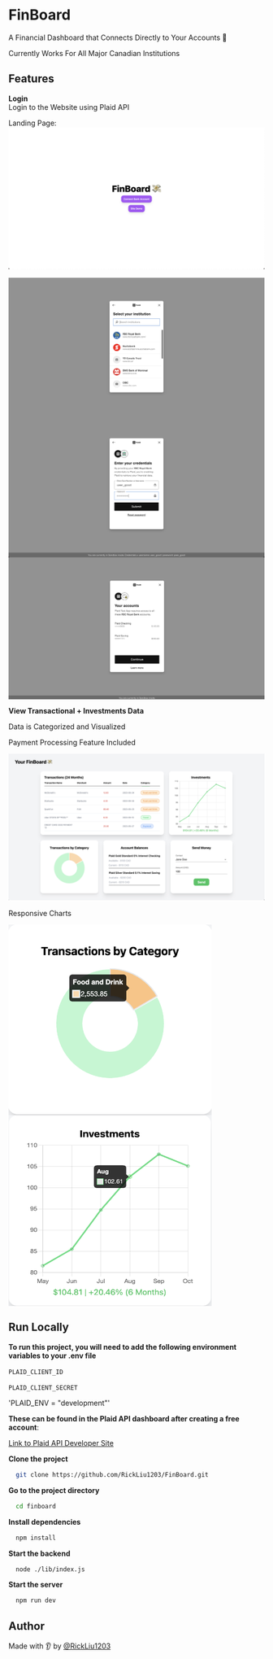 
# FinBoard

A Financial Dashboard that Connects Directly to Your Accounts 💸 

Currently Works For All Major Canadian Institutions

## Features

**Login**   
Login to the Website using Plaid API

Landing Page:
![landing](/public/landing.png)

<div style="display: flex; flex-wrap: wrap;">
  <img src="public/banks.png" width="550" alt="Screenshot 1">
  <img src="public/login.png" width="550" alt="Screenshot 2">
  <img src="public/accounts.png" width="550" alt="Screenshot 3">
</div>

**View Transactional + Investments Data**  

Data is Categorized and Visualized

Payment Processing Feature Included

![finboard](/public/finboard.png)

Responsive Charts

<div style="display: flex; flex-wrap: wrap;">
  <img src="public/donut.png" width="400" height="375" alt="Screenshot 1">
  <img src="public/invest.png" width="400" height="375" alt="Screenshot 2">
</div>


## Run Locally

**To run this project, you will need to add the following environment variables to your .env file**

`PLAID_CLIENT_ID`

`PLAID_CLIENT_SECRET`

'PLAID_ENV = "development"'

**These can be found in the Plaid API dashboard after creating a free account**:  

[Link to Plaid API Developer Site](https://plaid.com/)


**Clone the project**

```bash
  git clone https://github.com/RickLiu1203/FinBoard.git
```

**Go to the project directory**

```bash
  cd finboard
```

**Install dependencies**

```bash
  npm install
```

**Start the backend**  
```bash
  node ./lib/index.js
```

**Start the server**

```bash
  npm run dev
```

## Author

Made with 👂 by [@RickLiu1203](https://www.github.com/RickLiu1203)
